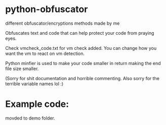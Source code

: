 # python-obfuscator
different obfuscator/encryptions methods made by me

Obfuscates text and code that can help protect your code from praying eyes.

Check vmcheck_code.txt for vm check added. You can change how you want the vm to react on vm detection. 

Python minfier is used to make your code smaller in return making the end file size smaller.

(Sorry for shit documentation and horrible commenting. Also sorry for the terrible variable names lol :)

# Example code:
movded to demo folder.
